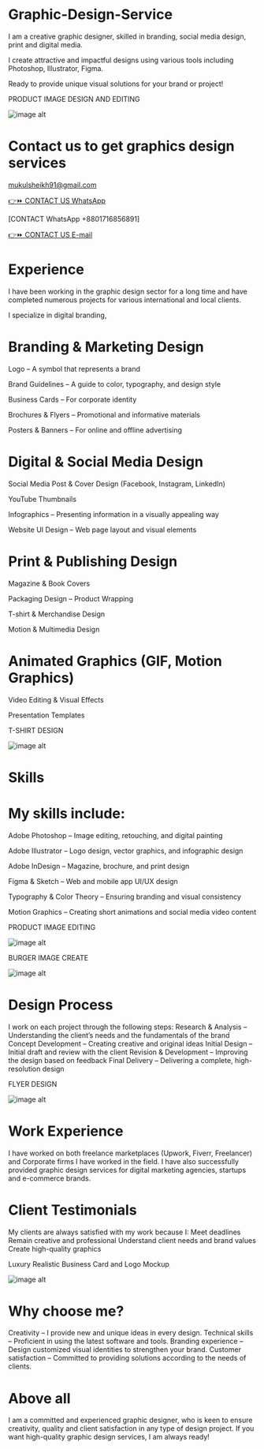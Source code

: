 # Graphic-Design-Service

I am a creative graphic designer, skilled in branding, social media design, print and digital media. 

I create attractive and impactful designs using various tools including Photoshop, Illustrator, Figma. 

Ready to provide unique visual solutions for your brand or project!

PRODUCT IMAGE DESIGN AND EDITING

![image alt](https://github.com/afrinjahan80/Graphic-Design-Service/blob/4674217cbc320320ecb4e6167cc7061a160c8b29/ama%207.jpg)


# Contact us to get graphics design services

mukulsheikh91@gmail.com

[👉⏩ CONTACT US WhatsApp](https://wa.me/qr/6BKWBHXSDW6GP1)

[CONTACT WhatsApp +8801716856891]

[👉⏩ CONTACT US E-mail](mukulsheikh91@gmail.com)

# Experience
I have been working in the graphic design sector for a long time and have completed numerous projects for various international and local clients.

I specialize in digital branding,

# Branding & Marketing Design

Logo – A symbol that represents a brand

Brand Guidelines – A guide to color, typography, and design style

Business Cards – For corporate identity

Brochures & Flyers – Promotional and informative materials

Posters & Banners – For online and offline advertising

# Digital & Social Media Design
Social Media Post & Cover Design (Facebook, Instagram, LinkedIn)

YouTube Thumbnails

Infographics – Presenting information in a visually appealing way

Website UI Design – Web page layout and visual elements

# Print & Publishing Design
Magazine & Book Covers

Packaging Design – Product Wrapping

T-shirt & Merchandise Design

Motion & Multimedia Design

# Animated Graphics (GIF, Motion Graphics)

Video Editing & Visual Effects

Presentation Templates


T-SHIRT DESIGN
 
![image alt](https://github.com/afrinjahan80/Graphic-Design-Service/blob/1770a0b6086a586491699bc251f98c8685956bab/T-shirt.jpg)


# Skills

# My skills include:
Adobe Photoshop – Image editing, retouching, and digital painting

Adobe Illustrator – Logo design, vector graphics, and infographic design

Adobe InDesign – Magazine, brochure, and print design

Figma & Sketch – Web and mobile app UI/UX design

Typography & Color Theory – Ensuring branding and visual consistency

Motion Graphics – Creating short animations and social media video content


PRODUCT IMAGE EDITING

![image alt](https://github.com/afrinjahan80/Graphic-Design-Service/blob/d1ba875fcdb7e92ddde279ab0cf987336fa93b79/WhatsApp%20Image%202025-02-16%20at%2000.24.23_d964f4df.jpg)


BURGER IMAGE CREATE

![image alt](https://github.com/afrinjahan80/Graphic-Design-Service/blob/62f12e9e98c193bed8abaf62fab6d5c9b28efca7/Burger.jpg)


# Design Process
I work on each project through the following steps:
Research & Analysis – Understanding the client’s needs and the fundamentals of the brand
Concept Development – ​​Creating creative and original ideas
Initial Design – Initial draft and review with the client
Revision & Development – ​​Improving the design based on feedback
Final Delivery – Delivering a complete, high-resolution design

FLYER DESIGN

![image alt](https://github.com/afrinjahan80/Graphic-Design-Service/blob/f98b2c8b4dcfe1b927bb8d2178953c79a2b42fa5/flyer-design-7.jpg)

# Work Experience
I have worked on both freelance marketplaces (Upwork, Fiverr, Freelancer) and Corporate firms I have worked in the field. 
I have also successfully provided graphic design services for digital marketing agencies, startups and e-commerce brands.

# Client Testimonials
My clients are always satisfied with my work because I:
Meet deadlines
Remain creative and professional
Understand client needs and brand values
Create high-quality graphics

Luxury Realistic Business Card and Logo Mockup

![image alt](https://github.com/afrinjahan80/Graphic-Design-Service/blob/6c72d1af7c2f105ee747f192e78427365fec5984/Luxury_realistic_business_card_logo_mockup_top_view.jpg)

# Why choose me?
Creativity – I provide new and unique ideas in every design.
Technical skills – Proficient in using the latest software and tools.
Branding experience – Design customized visual identities to strengthen your brand.
Customer satisfaction – Committed to providing solutions according to the needs of clients.

# Above all
I am a committed and experienced graphic designer, who is keen to ensure creativity, quality and client satisfaction in any type of design project. 
If you want high-quality graphic design services, I am always ready!
